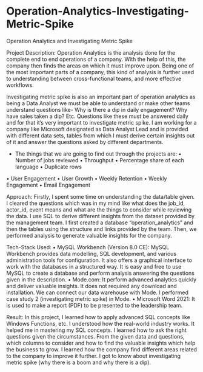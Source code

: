 # Operation-Analytics-Investigating-Metric-Spike
Operation Analytics and Investigating Metric Spike 

  
 
Project Description: 
           Operation Analytics is the analysis done for the complete end to end operations of a company.      With the help of this, the company then finds the areas on which it must improve upon. 
           Being one of the most important parts of a company, this kind of analysis is further used to understanding between cross-functional teams, and more effective workflows.  
 
Investigating metric spike is also an important part of operation analytics as being a Data Analyst we must be able to understand or make other teams understand questions like- Why is there a dip in daily engagement? Why have sales taken a dip? Etc. Questions like these must be answered daily and for that it’s very important to investigate metric spike. 
    I am working for a company like Microsoft designated as Data Analyst Lead and is provided with different data sets, tables from which I must derive certain insights out of it and answer the questions asked by different departments. 
    
  - The things that we are going to find out through the projects are: 
•	Number of jobs reviewed 
•	Throughput 
•	Percentage share of each language 
•	Duplicate rows 

•	User Engagement 
•	User Growth 
•	Weekly Retention 
•	Weekly Engagement 
•	Email Engagement 
 
Approach: 
      Firstly, I spent some time on understanding the data/table given. I cleared the questions which was in my mind like what does the job_id, actor_id, event means and what are the things to consider while reviewing the data.
      I use SQL to derive different insights from the dataset provided by the management team. I first created a database “operation_analytics” and then the tables using the structure and links provided by the team.
      Then, we performed analysis to generate valuable insights for the company. 
 

Tech-Stack Used: 
•	MySQL Workbench (Version 8.0 CE): MySQL Workbench provides data modelling, SQL development, and various administration tools for configuration. It also offers a graphical interface to work with the databases in a structured way.
It is easy and free to use MySQL to create a database and perform analysis answering the questions given in the description. 
•	Mode.com: It perform advanced analytics quickly and deliver valuable insights. It does not required any download and installation. We can connect our data warehouse with Mode. I performed case study 2 (investigating metric spike) in Mode. 
•	Microsoft Word 2021: It is used to make a report (PDF) to be presented to the leadership team. 
 
Result: 
In this project, I learned how to apply advanced SQL concepts like Windows Functions, etc. I understood how the real-world industry works.
It helped me in mastering my SQL concepts.  I learned how to ask the right questions given the circumstances. From the given data and questions, which columns to consider and how to find the valuable insights which help the business to grow.
I learned how the company find different areas related to the company to improve it further. I got to know about investigating metric spike (why there is a boom and why there is a dip). 
 

 
 
         
 
